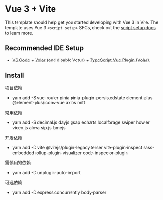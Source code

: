 # Vue 3 + Vite

This template should help get you started developing with Vue 3 in Vite. The template uses Vue 3 `<script setup>` SFCs, check out the [script setup docs](https://v3.vuejs.org/api/sfc-script-setup.html#sfc-script-setup) to learn more.

## Recommended IDE Setup

- [VS Code](https://code.visualstudio.com/) + [Volar](https://marketplace.visualstudio.com/items?itemName=Vue.volar) (and disable Vetur) + [TypeScript Vue Plugin (Volar)](https://marketplace.visualstudio.com/items?itemName=Vue.vscode-typescript-vue-plugin).

## Install

项目依赖
- yarn add -S vue-router pinia pinia-plugin-persistedstate element-plus @element-plus/icons-vue axios mitt

常用依赖
- yarn add -S  decimal.js dayjs gsap echarts localforage swiper howler video.js alova sip.js lamejs

开发依赖
- yarn add -D vite @vitejs/plugin-legacy terser vite-plugin-inspect sass-embedded rollup-plugin-visualizer code-inspector-plugin

需慎用的依赖
- yarn add -D unplugin-auto-import

可选依赖
- yarn add -D express concurrently body-parser

